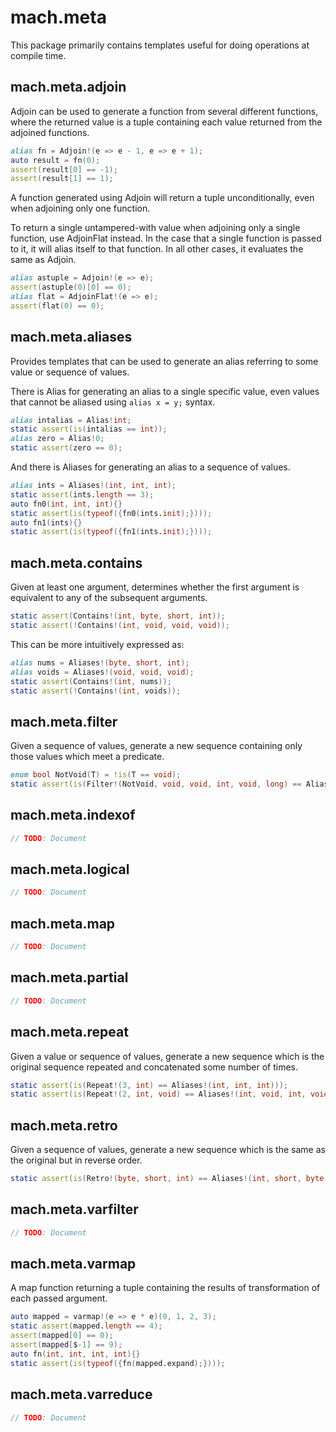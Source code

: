 # mach.meta

This package primarily contains templates useful for doing operations at compile time.

## mach.meta.adjoin

Adjoin can be used to generate a function from several different functions, where the returned value is a tuple containing each value returned from the adjoined functions.

``` D
alias fn = Adjoin!(e => e - 1, e => e + 1);
auto result = fn(0);
assert(result[0] == -1);
assert(result[1] == 1);
```

A function generated using Adjoin will return a tuple unconditionally, even when adjoining only one function.

To return a single untampered-with value when adjoining only a single function, use AdjoinFlat instead. In the case that a single function is passed to it, it will alias itself to that function. In all other cases, it evaluates the same as Adjoin.

``` D
alias astuple = Adjoin!(e => e);
assert(astuple(0)[0] == 0);
alias flat = AdjoinFlat!(e => e);
assert(flat(0) == 0);
```

## mach.meta.aliases

Provides templates that can be used to generate an alias referring to some value or sequence of values.

There is Alias for generating an alias to a single specific value, even values that cannot be aliased using `alias x = y;` syntax.

``` D
alias intalias = Alias!int;
static assert(is(intalias == int));
alias zero = Alias!0;
static assert(zero == 0);
```

And there is Aliases for generating an alias to a sequence of values.

``` D
alias ints = Aliases!(int, int, int);
static assert(ints.length == 3);
auto fn0(int, int, int){}
static assert(is(typeof({fn0(ints.init);})));
auto fn1(ints){}
static assert(is(typeof({fn1(ints.init);})));
```

## mach.meta.contains

Given at least one argument, determines whether the first argument is equivalent to any of the subsequent arguments.

``` D
static assert(Contains!(int, byte, short, int));
static assert(!Contains!(int, void, void, void));
```

This can be more intuitively expressed as:

``` D
alias nums = Aliases!(byte, short, int);
alias voids = Aliases!(void, void, void);
static assert(Contains!(int, nums));
static assert(!Contains!(int, voids));
```

## mach.meta.filter

Given a sequence of values, generate a new sequence containing only those values which meet a predicate.

``` D
enum bool NotVoid(T) = !is(T == void);
static assert(is(Filter!(NotVoid, void, void, int, void, long) == Aliases!(int, long)));
```

## mach.meta.indexof

``` D
// TODO: Document
```

## mach.meta.logical

``` D
// TODO: Document
```

## mach.meta.map

``` D
// TODO: Document
```

## mach.meta.partial

``` D
// TODO: Document
```

## mach.meta.repeat

Given a value or sequence of values, generate a new sequence which is the original sequence repeated and concatenated some number of times.

``` D
static assert(is(Repeat!(3, int) == Aliases!(int, int, int)));
static assert(is(Repeat!(2, int, void) == Aliases!(int, void, int, void)));
```

## mach.meta.retro

Given a sequence of values, generate a new sequence which is the same as the original but in reverse order.

``` D
static assert(is(Retro!(byte, short, int) == Aliases!(int, short, byte)));
```

## mach.meta.varfilter

``` D
// TODO: Document
```

## mach.meta.varmap

A map function returning a tuple containing the results of transformation of each passed argument.

``` D
auto mapped = varmap!(e => e * e)(0, 1, 2, 3);
static assert(mapped.length == 4);
assert(mapped[0] == 0);
assert(mapped[$-1] == 9);
auto fn(int, int, int, int){}
static assert(is(typeof({fn(mapped.expand);})));
```

## mach.meta.varreduce

``` D
// TODO: Document
```
